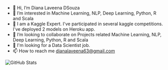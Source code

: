 - 👋 Hi, I’m Diana Laveena DSouza
- 👀 I’m interested in Machine Learning, NLP, Deep Learning, Python, R and Scala
- 🌱 I am a Kaggle Expert. I've participated in several kaggle competitions. I've deployed 2 models on Heroku app.
- 💞️ I’m looking to collaborate on Projects related Machine Learning, NLP, Deep Learning, Python, R and Scala
- 🎁 I'm looking for a Data Scientist job.
- 📫 How to reach me dianalaveena63@gmail.com


![GitHub Stats](https://github-readme-stats.vercel.app/api?username=Diana-Laveena-DSouza&theme=radical)
